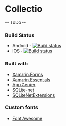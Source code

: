 # Collectio

-- ToDo --

### Build Status
 
 * Android - [![Build status](https://build.appcenter.ms/)](https://appcenter.ms)
 * iOS - [![Build status](https://build.appcenter.ms/)](https://appcenter.ms)

### Built with

* [Xamarin.Forms](https://www.xamarin.com/forms)
* [Xamarin.Essentials](https://www.github.com/xamarin/essentials)
* [App Center](https://appcenter.ms)
* [SQLite-net](https://github.com/praeclarum/sqlite-net)
* [SQLiteNetExtensions](https://bitbucket.org/twincoders/sqlite-net-extensions/src)

### Custom fonts

* [Font Awesome](https://fontawesome.com)
 